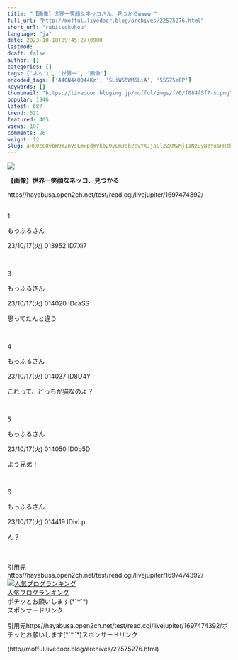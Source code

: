 ```yaml
---
title: "【画像】世界一笑顔なネッコさん、見つかるwwww "
full_url: "http://mofful.livedoor.blog/archives/22575276.html"
short_url: "rabitsokuhou"
language: "ja"
date: 2023-10-18T09:45:27+0900
lastmod: 
draft: false
author: []
categories: []
tags: ['ネッコ', '世界一', '画像']
encoded_tags: ['44ON44OD44Kz', '5LiW55WM5LiA', '55S75YOP']
keywords: []
thumbnail: "https://livedoor.blogimg.jp/mofful/imgs/f/0/f084f5f7-s.png"
popular: 1946
latest: 687
trend: 521
featured: 405
views: 107
comments: 26
weight: 12
slug: aHR0cC8vbW9mZnVsLmxpdmVkb29yLmJsb2cvYXJjaGl2ZXMvMjI1NzUyNzYuaHRtbA==
---
```


![](https://livedoor.blogimg.jp/mofful/imgs/f/0/f084f5f7-s.png)

<div><p><b><p>【画像】世界一笑顔なネッコ、見つかる</p></b> https//hayabusa.open2ch.net/test/read.cgi/livejupiter/1697474392/</p><p class='t_h'><br>1 <p>もっふるさん</p> <p> 23/10/17(火) 013952 ID7Xi7</p></p><br><p class='t_h'>3 <p>もっふるさん</p> <p> 23/10/17(火) 014020 IDcaSS</p></p> <p class='t_b'> 思ってたんと違う </p><br> <p class='t_h'>4 <p>もっふるさん</p> <p> 23/10/17(火) 014037 ID8U4Y</p></p> <p class='t_b'> これって、どっちが猫なのよ？ </p><br> <p class='t_h'>5 <p>もっふるさん</p> <p> 23/10/17(火) 014050 ID0b5D</p></p> <p class='t_b'> よう兄弟！ </p><br> <p class='t_h'>6 <p>もっふるさん</p> <p> 23/10/17(火) 014419 IDivLp</p></p> <p class='t_b'> ん？ </p><br> <br>引用元<br>https//hayabusa.open2ch.net/test/read.cgi/livejupiter/1697474392/<br><a href='//blog.with2.net/link/?2036932'><img title='人気ブログランキング' src='https//blog.with2.net/img/banner/banner_21.gif'></a><br><a href='//blog.with2.net/link/?2036932'>人気ブログランキング</a><br>ポチッとお願いします(*´꒳`*)<br>スポンサードリンク<br><img alt='' src='https//www11.a8.net/0.gif?a8mat=3BDUGQ+4RHMA+2HOM+BS629' height='1' width='1' border='0'> <p>引用元https//hayabusa.open2ch.net/test/read.cgi/livejupiter/1697474392/ポチッとお願いします(*´꒳`*)スポンサードリンク</p></div>

(http//mofful.livedoor.blog/archives/22575276.html)
